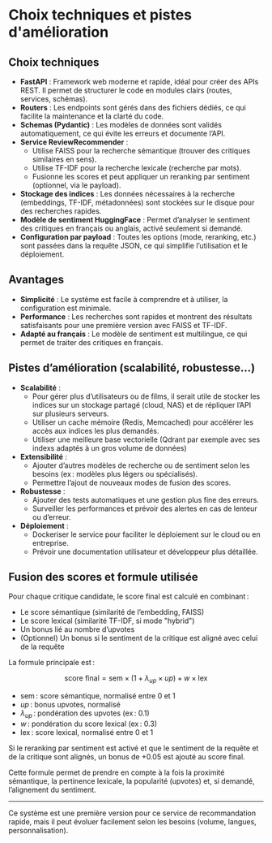 # Choix techniques et pistes d'amélioration

## Choix techniques

- **FastAPI** : Framework web moderne et rapide, idéal pour créer des APIs REST. Il permet de structurer le code en modules clairs (routes, services, schémas).
- **Routers** : Les endpoints sont gérés dans des fichiers dédiés, ce qui facilite la maintenance et la clarté du code.
- **Schemas (Pydantic)** : Les modèles de données sont validés automatiquement, ce qui évite les erreurs et documente l’API.
- **Service ReviewRecommender** : 
  - Utilise FAISS pour la recherche sémantique (trouver des critiques similaires en sens).
  - Utilise TF-IDF pour la recherche lexicale (recherche par mots).
  - Fusionne les scores et peut appliquer un reranking par sentiment (optionnel, via le payload).
- **Stockage des indices** : Les données nécessaires à la recherche (embeddings, TF-IDF, métadonnées) sont stockées sur le disque pour des recherches rapides.
- **Modèle de sentiment HuggingFace** : Permet d’analyser le sentiment des critiques en français ou anglais, activé seulement si demandé.
- **Configuration par payload** : Toutes les options (mode, reranking, etc.) sont passées dans la requête JSON, ce qui simplifie l’utilisation et le déploiement.

## Avantages

- **Simplicité** : Le système est facile à comprendre et à utiliser, la configuration est minimale.
- **Performance** : Les recherches sont rapides et montrent des résultats satisfaisants pour une première version avec FAISS et TF-IDF.
- **Adapté au français** : Le modèle de sentiment est multilingue, ce qui permet de traiter des critiques en français.

## Pistes d’amélioration (scalabilité, robustesse…)

- **Scalabilité** : 
  - Pour gérer plus d’utilisateurs ou de films, il serait utile de stocker les indices sur un stockage partagé (cloud, NAS) et de répliquer l’API sur plusieurs serveurs.
  - Utiliser un cache mémoire (Redis, Memcached) pour accélérer les accès aux indices les plus demandés.
  - Utiliser une meilleure base vectorielle (Qdrant par exemple avec ses indexs adaptés à un gros volume de données)
- **Extensibilité** : 
  - Ajouter d’autres modèles de recherche ou de sentiment selon les besoins (ex : modèles plus légers ou spécialisés).
  - Permettre l’ajout de nouveaux modes de fusion des scores.
- **Robustesse** : 
  - Ajouter des tests automatiques et une gestion plus fine des erreurs.
  - Surveiller les performances et prévoir des alertes en cas de lenteur ou d’erreur.
- **Déploiement** : 
  - Dockeriser le service pour faciliter le déploiement sur le cloud ou en entreprise.
  - Prévoir une documentation utilisateur et développeur plus détaillée.

## Fusion des scores et formule utilisée

Pour chaque critique candidate, le score final est calculé en combinant :
- Le score sémantique (similarité de l’embedding, FAISS)
- Le score lexical (similarité TF-IDF, si mode "hybrid")
- Un bonus lié au nombre d’upvotes
- (Optionnel) Un bonus si le sentiment de la critique est aligné avec celui de la requête

La formule principale est :

$$
\text{score final} = \text{sem} \times (1 + \lambda_{up} \times up) + w \times \text{lex}
$$

- $\text{sem}$ : score sémantique, normalisé entre 0 et 1
- $up$ : bonus upvotes, normalisé
- $\lambda_{up}$ : pondération des upvotes (ex : 0.1)
- $w$ : pondération du score lexical (ex : 0.3)
- $\text{lex}$ : score lexical, normalisé entre 0 et 1

Si le reranking par sentiment est activé et que le sentiment de la requête et de la critique sont alignés, un bonus de $+0.05$ est ajouté au score final.

Cette formule permet de prendre en compte à la fois la proximité sémantique, la pertinence lexicale, la popularité (upvotes) et, si demandé, l’alignement du sentiment.

---

Ce système est une première version pour ce service de recommandation rapide, mais il peut évoluer facilement selon les besoins (volume, langues, personnalisation).
